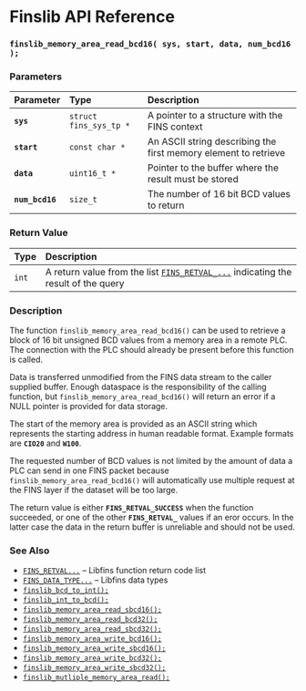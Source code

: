 # Finslib API Reference

### `finslib_memory_area_read_bcd16( sys, start, data, num_bcd16 );`

### Parameters

| Parameter | Type | Description |
| :--- | :--- | :--- |
|**`sys`**|`struct fins_sys_tp *`|A pointer to a structure with the FINS context|
|**`start`**|`const char *`|An ASCII string describing the first memory element to retrieve|
|**`data`**|`uint16_t *`|Pointer to the buffer where the result must be stored|
|**`num_bcd16`**|`size_t`|The number of 16 bit BCD values to return|

### Return Value

| Type | Description |
| :--- | :--- |
|`int`|A return value from the list [`FINS_RETVAL_...`](fins_retval.md) indicating the result of the query|

### Description

The function `finslib_memory_area_read_bcd16()` can be used to retrieve a block of 16 bit unsigned BCD values from a memory area in a remote PLC. The connection with the PLC should already be present before this function is called.

Data is transferred unmodified from the FINS data stream to the caller supplied buffer.  Enough dataspace is the responsibility of the calling function, but `finslib_memory_area_read_bcd16()` will return an error if a NULL pointer is provided for data storage.

The start of the memory area is provided as an ASCII string which represents the starting address in human readable format. Example formats are **`CIO20`** and **`W100`**.

The requested number of BCD values is not limited by the amount of data a PLC can send in one FINS packet because `finslib_memory_area_read_bcd16()` will automatically use multiple request at the FINS layer if the dataset will be too large.

The return value is either **`FINS_RETVAL_SUCCESS`** when the function succeeded, or one of the other **`FINS_RETVAL_`** values if an eror occurs. In the latter case the data in the return buffer is unreliable and should not be used.

### See Also

* [`FINS_RETVAL...`](fins_retval.md) &ndash; Libfins function return code list
* [`FINS_DATA_TYPE...`](fins_data_type.md) &ndash; Libfins data types
* [`finslib_bcd_to_int();`](finslib_bcd_to_int.md)
* [`finslib_int_to_bcd();`](finslib_int_to_bcd.md)
* [`finslib_memory_area_read_sbcd16();`](finslib_memory_area_read_sbcd16.md)
* [`finslib_memory_area_read_bcd32();`](finslib_memory_area_read_bcd32.md)
* [`finslib_memory_area_read_sbcd32();`](finslib_memory_area_read_sbcd32.md)
* [`finslib_memory_area_write_bcd16();`](finslib_memory_area_write_bcd16.md)
* [`finslib_memory_area_write_sbcd16();`](finslib_memory_area_write_sbcd16.md)
* [`finslib_memory_area_write_bcd32();`](finslib_memory_area_write_bcd32.md)
* [`finslib_memory_area_write_sbcd32();`](finslib_memory_area_write_sbcd32.md)
* [`finslib_mutliple_memory_area_read();`](finslib_multiple_memory_area_read.md)
